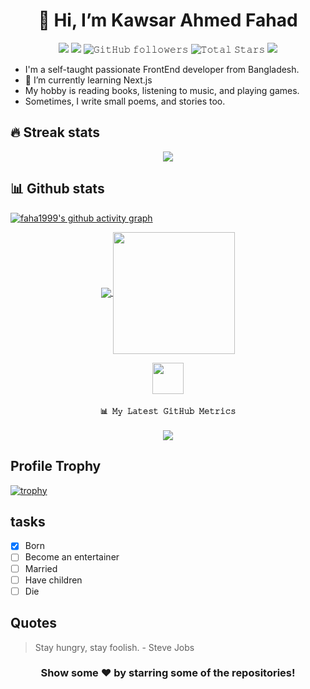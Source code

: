 <!-- - 👋 Hi, I’m @faha1999
- 👀 I’m interested in ...
- 🌱 I’m currently learning ...
- 💞️ I’m looking to collaborate on ...
- 📫 How to reach me ... -->


<h1 align="center">👋 Hi, I’m Kawsar Ahmed Fahad</h1>

<p align="center">
  <img src="https://img.shields.io/badge/status-up-brightgreen">
  <img src="https://img.shields.io/badge/gender-%F0%9F%A4%B5-lightgrey">
  <img alt="𝙶𝚒𝚝𝙷𝚞𝚋 𝚏𝚘𝚕𝚕𝚘𝚠𝚎𝚛𝚜" src="https://img.shields.io/github/followers/faha1999?label=Followers&style=social">  
  <img src="https://img.shields.io/github/stars/faha1999?label=Stars" alt="𝚃𝚘𝚝𝚊𝚕 𝚂𝚝𝚊𝚛𝚜">
  <img src="https://img.shields.io/static/v1?label=wechat&message=kafaha1999&color=7BB32E&logo=wechat">
 </p>

- I'm a self-taught passionate FrontEnd developer from Bangladesh.
- 🌱 I’m currently learning Next.js
- My hobby is reading books, listening to music, and playing games.
- Sometimes, I write small poems, and stories too.

## 🔥 Streak stats

<p align="center">
  <a>
    <img align="center" src="https://github-readme-streak-stats.herokuapp.com/?user=faha1999&theme=dark&hide_border=true"/>
  </a>
</p>

## 📊 Github stats

[![faha1999's github activity graph](https://github-readme-activity-graph.vercel.app/graph?username=faha1999&theme=react-dark&area=true&hide_border=true)](https://github.com/ashutosh00710/github-readme-activity-graph)
<br>


<p align="center">
  <a href="https://github.com/faha1999">
    <img align="center" src="https://github-readme-stats-git-masterrstaa-rickstaa.vercel.app/api?username=faha1999&show_icons=true&hide_border=true&title_color=94b4a4&amp&icon_color=FFFFFF&amp&text_color=FFFFFF&amp&bg_color=000000&count_private=true&include_all_commits=true"/>
  </a>
  <a href="https://github.com/faha1999">
    <img align="center" height="195px" src="https://github-readme-stats-git-masterrstaa-rickstaa.vercel.app/api/top-langs/?username=faha1999&text_color=FFFFFF&bg_color=000000&title_color=94b4a4&langs_count=15&layout=compact&hide_border=true" />
  </a>
</p>



<p align="center">
  <a href="https://github.com/faha1999">
    <img height="50" width="50" src="https://cdn.jsdelivr.net/npm/simple-icons@3.0.1/icons/github.svg">  
  </a>
  <h4 align="center"><code>📊 𝙼𝚢 𝙻𝚊𝚝𝚎𝚜𝚝 𝙶𝚒𝚝𝙷𝚞𝚋 𝙼𝚎𝚝𝚛𝚒𝚌𝚜</code></h4>
</p>

<p align="center">
<img src="https://metrics.lecoq.io/faha1999?template=classic&achievements=1&followup=1&base=header%2C%20activity%2C%20community%2C%20repositories%2C%20metadata&base.indepth=false&base.hireable=false&base.skip=false&followup=false&followup.sections=repositories&followup.indepth=false&followup.archived=true&achievements=false&achievements.threshold=C&achievements.secrets=true&achievements.display=detailed&achievements.limit=0&config.timezone=Asia%2FDhaka"/>
</p>


## Profile Trophy

[![trophy](https://github-profile-trophy.vercel.app/?username=faha1999&theme=onedark)](https://github.com/ryo-ma/github-profile-trophy)


## tasks

- [x] Born
- [ ] Become an entertainer
- [ ] Married
- [ ] Have children
- [ ] Die

## Quotes
> Stay hungry, stay foolish. - Steve Jobs

<div align="center">

### Show some ❤️ by starring some of the repositories!

</div>
